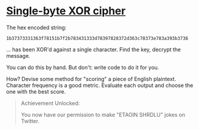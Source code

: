 # [Single-byte XOR cipher](https://cryptopals.com/sets/1/challenges/3)

The hex encoded string:

```
1b37373331363f78151b7f2b783431333d78397828372d363c78373e783a393b3736
```

... has been XOR'd against a single character. Find the key, decrypt the message.

You can do this by hand. But don't: write code to do it for you.

How? Devise some method for "scoring" a piece of English plaintext. Character frequency is a good metric. Evaluate each output and choose the one with the best score.

> Achievement Unlocked:
>
> You now have our permission to make "ETAOIN SHRDLU" jokes on Twitter.
